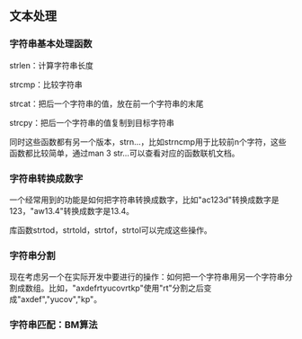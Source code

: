 ## 文本处理

### 字符串基本处理函数

strlen：计算字符串长度

strcmp：比较字符串

strcat：把后一个字符串的值，放在前一个字符串的末尾

strcpy：把后一个字符串的值复制到目标字符串

同时这些函数都有另一个版本，strn...，比如strncmp用于比较前n个字符，这些函数都比较简单，通过man 3 str...可以查看对应的函数联机文档。



### 字符串转换成数字

一个经常用到的功能是如何把字符串转换成数字，比如"ac123d"转换成数字是123，"aw13.4"转换成数字是13.4。

库函数strtod，strtold，strtof，strtol可以完成这些操作。





### 字符串分割

现在考虑另一个在实际开发中要进行的操作：如何把一个字符串用另一个字符串分割成数组。比如，"axdefrtyucovrtkp"使用"rt"分割之后变成"axdef","yucov","kp"。



### 字符串匹配：BM算法

